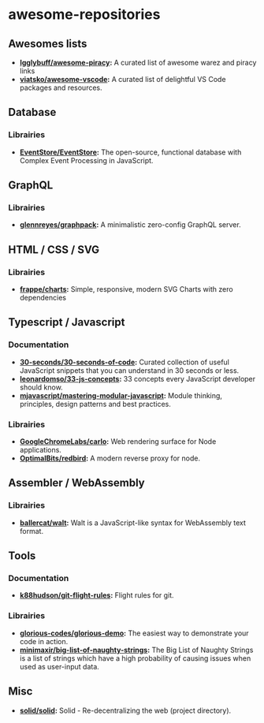 # awesome-repositories

## Awesomes lists
- **[Igglybuff/awesome-piracy](https://github.com/Igglybuff/awesome-piracy):** A curated list of awesome warez and piracy links
- **[viatsko/awesome-vscode](https://github.com/viatsko/awesome-vscode):** A curated list of delightful VS Code packages and resources.

## Database
### Librairies
- **[EventStore/EventStore](https://github.com/EventStore/EventStore):** The open-source, functional database with Complex Event Processing in JavaScript.

## GraphQL
### Librairies
- **[glennreyes/graphpack](https://github.com/glennreyes/graphpack):** A minimalistic zero-config GraphQL server.

## HTML / CSS / SVG
### Librairies
- **[frappe/charts](https://github.com/frappe/charts):** Simple, responsive, modern SVG Charts with zero dependencies

## Typescript / Javascript
### Documentation
- **[30-seconds/30-seconds-of-code](https://github.com/30-seconds/30-seconds-of-code):** Curated collection of useful JavaScript snippets that you can understand in 30 seconds or less.
- **[leonardomso/33-js-concepts](https://github.com/leonardomso/33-js-concepts):** 33 concepts every JavaScript developer should know.
- **[mjavascript/mastering-modular-javascript](https://github.com/mjavascript/mastering-modular-javascript):** Module thinking, principles, design patterns and best practices.
### Librairies
- **[GoogleChromeLabs/carlo](https://github.com/GoogleChromeLabs/carlo):** Web rendering surface for Node applications.
- **[OptimalBits/redbird](https://github.com/OptimalBits/redbird):** A modern reverse proxy for node.
 
 ## Assembler / WebAssembly
 ### Librairies
 - **[ballercat/walt](https://github.com/ballercat/walt):** Walt is a JavaScript-like syntax for WebAssembly text format.
 
## Tools
### Documentation
- **[k88hudson/git-flight-rules](https://github.com/k88hudson/git-flight-rules):** Flight rules for git.
### Librairies
- **[glorious-codes/glorious-demo](https://github.com/glorious-codes/glorious-demo):** The easiest way to demonstrate your code in action.
- **[minimaxir/big-list-of-naughty-strings](https://github.com/minimaxir/big-list-of-naughty-strings):** The Big List of Naughty Strings is a list of strings which have a high probability of causing issues when used as user-input data.

## Misc
- **[solid/solid](https://github.com/solid/solid):** Solid - Re-decentralizing the web (project directory).

